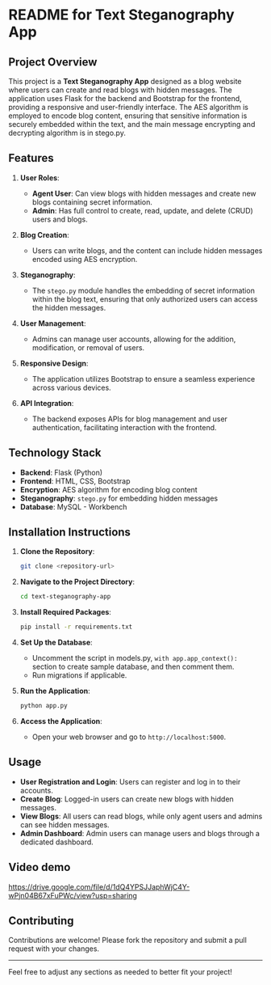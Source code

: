 # README for Text Steganography App

## Project Overview

This project is a **Text Steganography App** designed as a blog website where users can create and read blogs with hidden messages. The application uses Flask for the backend and Bootstrap for the frontend, providing a responsive and user-friendly interface. The AES algorithm is employed to encode blog content, ensuring that sensitive information is securely embedded within the text, and the main message encrypting and decrypting algorithm is in stego.py.

## Features

1. **User Roles**:
   - **Agent User**: Can view blogs with hidden messages and create new blogs containing secret information.
   - **Admin**: Has full control to create, read, update, and delete (CRUD) users and blogs.

2. **Blog Creation**:
   - Users can write blogs, and the content can include hidden messages encoded using AES encryption.

3. **Steganography**:
   - The `stego.py` module handles the embedding of secret information within the blog text, ensuring that only authorized users can access the hidden messages.

4. **User Management**:
   - Admins can manage user accounts, allowing for the addition, modification, or removal of users.

5. **Responsive Design**:
   - The application utilizes Bootstrap to ensure a seamless experience across various devices.

6. **API Integration**:
   - The backend exposes APIs for blog management and user authentication, facilitating interaction with the frontend.
  
## Technology Stack

- **Backend**: Flask (Python)
- **Frontend**: HTML, CSS, Bootstrap
- **Encryption**: AES algorithm for encoding blog content
- **Steganography**: `stego.py` for embedding hidden messages
- **Database**: MySQL - Workbench

## Installation Instructions

1. **Clone the Repository**:
   ```bash
   git clone <repository-url>
   ```

2. **Navigate to the Project Directory**:
   ```bash
   cd text-steganography-app
   ```

3. **Install Required Packages**:
   ```bash
   pip install -r requirements.txt
   ```

4. **Set Up the Database**:
   - Uncomment the script in models.py, `with app.app_context():` section to create sample database, and then comment them.
   - Run migrations if applicable.

5. **Run the Application**:
   ```bash
   python app.py
   ```

6. **Access the Application**:
   - Open your web browser and go to `http://localhost:5000`.

## Usage

- **User Registration and Login**: Users can register and log in to their accounts.
- **Create Blog**: Logged-in users can create new blogs with hidden messages.
- **View Blogs**: All users can read blogs, while only agent users and admins can see hidden messages.
- **Admin Dashboard**: Admin users can manage users and blogs through a dedicated dashboard.

## Video demo

https://drive.google.com/file/d/1dQ4YPSJJaphWjC4Y-wPjn04B67xFuPWc/view?usp=sharing

## Contributing

Contributions are welcome! Please fork the repository and submit a pull request with your changes.

---

Feel free to adjust any sections as needed to better fit your project!
